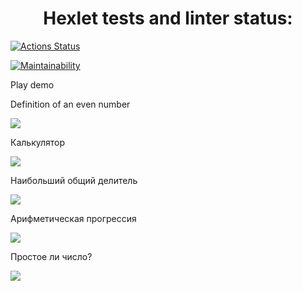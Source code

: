 <h1 align="center">Hexlet tests and linter status:</h1>

[![Actions Status](https://github.com/Aleksey-Belov/frontend-project-44/workflows/hexlet-check/badge.svg)](https://github.com/Aleksey-Belov/frontend-project-44/actions)

[![Maintainability](https://api.codeclimate.com/v1/badges/a7b50dc3dbdf41ff1021/maintainability)](https://codeclimate.com/github/Aleksey-Belov/frontend-project-44/maintainability)

Play demo

Definition of an even number

<a href="https://asciinema.org/a/p2N6ruMWMXdUe4EBJofnxhEzp" target="_blank"><img src="https://asciinema.org/a/p2N6ruMWMXdUe4EBJofnxhEzp.svg" /></a>

Калькулятор

<a href="https://asciinema.org/a/tYDe0rq98TGvBCqJTse65e0zv" target="_blank"><img src="https://asciinema.org/a/tYDe0rq98TGvBCqJTse65e0zv.svg" /></a>

Наибольший общий делитель

<a href="https://asciinema.org/a/k4P8fcrySUC8NSi6iUKCc66kp" target="_blank"><img src="https://asciinema.org/a/k4P8fcrySUC8NSi6iUKCc66kp.svg" /></a>

Арифметическая прогрессия

<a href="https://asciinema.org/a/WzNQslmmwHSZzsIJ9edejoZHh" target="_blank"><img src="https://asciinema.org/a/WzNQslmmwHSZzsIJ9edejoZHh.svg" /></a>

Простое ли число?

<a href="https://asciinema.org/a/BA5AKwLGQmLVSlM24lQdbtIxj" target="_blank"><img src="https://asciinema.org/a/BA5AKwLGQmLVSlM24lQdbtIxj.svg" /></a>
